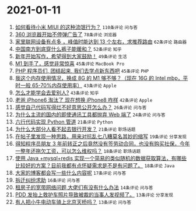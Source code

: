 # 2021-01-11

1. [如何看待小米 MIUI 的这种流氓行为？](https://www.v2ex.com/t/743466) `110条评论` `问与答`
1. [360 浏览器开始不停弹广告了](https://www.v2ex.com/t/743487) `78条评论` `浏览器`
1. [家里联网设备有点多 ，峰值时能达到 13 个左右，求推荐路由](https://www.v2ex.com/t/743514) `62条评论` `路由器`
1. [中国南方到底穿什么裤子能暖和？](https://www.v2ex.com/t/743600) `52条评论` `知乎`
1. [新年开始写作，希望得到大家鼓励！](https://www.v2ex.com/t/743484) `49条评论` `生活`
1. [M1 到手了，感觉非常惊喜](https://www.v2ex.com/t/743507) `45条评论` `MacBook Pro`
1. [PHP 程序员们, 团结起来, 我们去学点新东西吧](https://www.v2ex.com/t/743513) `45条评论` `PHP`
1. [我这个内存使用情况，换成 8G 的 M1 够不够？（现在 16G 的 Intel mbp，平时一般 65-70%内存使用率）](https://www.v2ex.com/t/743470) `43条评论` `Apple`
1. [怎么才能学会去爱别人?](https://www.v2ex.com/t/743517) `43条评论` `知乎`
1. [老爸 iPhone6 淘汰了 现在想换 iPhone8 咋样](https://www.v2ex.com/t/743490) `42条评论` `Apple`
1. [感觉自己代码写得烂不好意思公开怎么办？](https://www.v2ex.com/t/743576) `26条评论` `问与答`
1. [为什么主流的国内的即使通讯工具都抛弃 Web 端了](https://www.v2ex.com/t/743569) `24条评论` `问与答`
1. [六行代码实现 Python 管道](https://www.v2ex.com/t/743574) `21条评论` `Python`
1. [为什么大部分人看不起去银行开发？](https://www.v2ex.com/t/743567) `21条评论` `职场话题`
1. [在帖子里发现一种思路，用来对抗乱七八糟莫名其妙的缩写](https://www.v2ex.com/t/743624) `19条评论` `分享发现`
1. [得知程序员朋友 3 年前转正之后竟然没有签劳动合同，也没有购买社保，今年一整年还拖欠工资，可以怎么维权吗？](https://www.v2ex.com/t/743594) `18条评论` `职场话题`
1. [使用 Java +mysql+redis 实现一个简易的类似随机的数据获取算法，有哪些比较好的方案？目前我都有点怀疑需求是不是有问题了。](https://www.v2ex.com/t/743584) `18条评论` `Java`
1. [大家的博客都会写一些什么内容呢](https://www.v2ex.com/t/743583) `17条评论` `问与答`
1. [拆迁纠纷求助](https://www.v2ex.com/t/743500) `16条评论` `问与答`
1. [租房子的宽带网络问题,大佬们有没有什么办法](https://www.v2ex.com/t/743562) `14条评论` `问与答`
1. [PDD 发抬上救护车照片导致被裁的当事人发视频了。](https://www.v2ex.com/t/743652) `13条评论` `分享发现`
1. [有人把小牛电动车骑上北京天桥吗？](https://www.v2ex.com/t/743471) `13条评论` `问与答`
